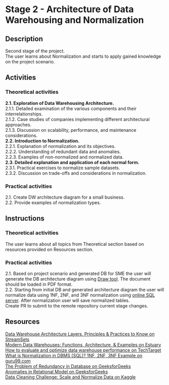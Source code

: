 # Stage 2 - Architecture of Data Warehousing and Normalization

## Description
Second stage of the project.\
The user learns about Normalization and starts to apply gained knowledge on the project scenario.

## Activities

### Theoretical activities
**2.1. Exploration of Data Warehousing Architecture.**\
2.1.1. Detailed examination of the various components and their interrelationships.\
2.1.2. Case studies of companies implementing different architectural approaches.\
2.1.3. Discussion on scalability, performance, and maintenance considerations.\
**2.2. Introduction to Normalization.**\
2.2.1. Explanation of normalization and its objectives.\
2.2.2. Understanding of redundant data and anomalies.\
2.2.3. Examples of non-normalized and normalized data.\
**2.3. Detailed explanation and application of each normal form.**\
2.3.1. Practical exercises to normalize sample datasets.\
2.3.2. Discussion on trade-offs and considerations in normalization.

### Practical activities
2.1. Create DW architecture diagram for a small business.\
2.2. Provide examples of normalization types.

## Instructions

### Theoretical activities
The user learns about all topics from Theoretical section based on resources provided on Resources section.

### Practical activities
2.1. Based on project scenario and generated DB for SME the user will generate the DB architecture diagram using [Draw tool](https://app.diagrams.net/). The document should be loaded in PDF format.\
2.2. Starting from initial DB and generated architecture diagram the user will normalize data using 1NF, 2NF, and 3NF normalization using [online SQL server](https://sqliteonline.com/#google_vignette). After normalization user will save normalized tables.\
Create PR to submit to the remote repository current stage changes.

## Resources
[Data Warehouse Architecture Layers, Principles & Practices to Know on StreamSets](https://streamsets.com/blog/data-warehouse-architecture-explained/)\
[Modern Data Warehouses: Functions, Architecture, & Examples on Estuary](https://estuary.dev/modern-data-warehouse/)\
[How to evaluate and optimize data warehouse performance on TechTarget](https://www.techtarget.com/searchdatamanagement/tip/How-to-evaluate-and-optimize-data-warehouse-performance)\
[What is Normalization in DBMS (SQL)? 1NF, 2NF, 3NF Example on guru99.com](https://www.guru99.com/database-normalization.html)\
[The Problem of Redundancy in Database on GeeksforGeeks](https://www.geeksforgeeks.org/the-problem-of-redundancy-in-database/)\
[Anomalies in Relational Model on GeeksforGeeks](https://www.geeksforgeeks.org/anomalies-in-relational-model/)\
[Data Cleaning Challenge: Scale and Normalize Data on Kaggle](https://www.kaggle.com/code/rtatman/data-cleaning-challenge-scale-and-normalize-data)